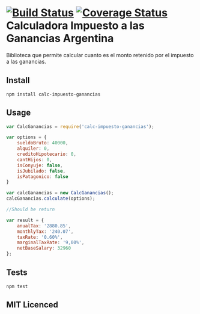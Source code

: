 [![Build Status](https://travis-ci.org/juanmanuelromeraferrio/calc-impuesto-ganancias.svg?branch=master)](https://travis-ci.org/juanmanuelromeraferrio/calc-impuesto-ganancias)
[![Coverage Status](https://coveralls.io/repos/github/juanmanuelromeraferrio/calc-impuesto-ganancias/badge.svg?branch=master)](https://coveralls.io/github/juanmanuelromeraferrio/calc-impuesto-ganancias?branch=master)
Calculadora Impuesto a las Ganancias Argentina
=========

Biblioteca que permite calcular cuanto es el monto retenido por el impuesto a las ganancias.

## Install

    npm install calc-impuesto-ganancias

## Usage

```js
var CalcGanancias = require('calc-impuesto-ganancias');

var options = {
    sueldoBruto: 40000,
    alquiler: 0,
    creditoHipotecario: 0,
    cantHijos: 0,
    isConyuje: false,
    isJubilado: false,
    isPatagonico: false
}

var calcGanancias = new CalcGanancias();
calcGanancias.calculate(options);

//Should be return

var result = {
    anualTax: '2880.85',
    monthlyTax: '240.07',
    taxRate: '0.60%',
    marginalTaxRate: '9,00%',
    netBaseSalary: 32960
};


```
    
## Tests

  `npm test`

## MIT Licenced